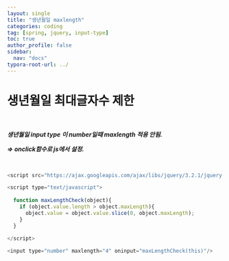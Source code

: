 ```yaml
---
layout: single
title: "생년월일 maxlength"
categories: coding
tag: [spring, jquery, input-type]
toc: true
author_profile: false
sidebar:
  nav: "docs"
typora-root-url: ../
---
```




# 생년월일 최대글자수 제한

<br>

***생년월일 input type 이 number일때 maxlength 적용 안됨.***

***=> onclick함수로 js에서 설정.*** 

<br>

```javascript
<script src="https://ajax.googleapis.com/ajax/libs/jquery/3.2.1/jquery.min.js"></script>

<script type="text/javascript">
	
  function maxLengthCheck(object){
    if (object.value.length > object.maxLength){
      object.value = object.value.slice(0, object.maxLength);
    }    
  }
  
</script>

<input type="number" maxlength="4" oninput="maxLengthCheck(this)"/>

```

